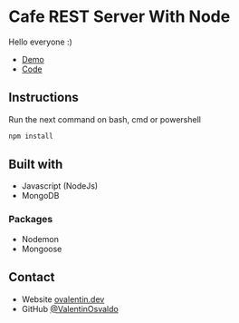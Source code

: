# Cafe REST Server With Node

Hello everyone :)

- [Demo](https://heroku.com)
- [Code](https://github.com/ValentinOsvaldo/restserver-node.git)

## Instructions 

Run the next command on bash, cmd or powershell

```bash 
npm install 
```

## Built with 

- Javascript (NodeJs)
- MongoDB

### Packages

- Nodemon
- Mongoose

## Contact

- Website [ovalentin.dev](https://ovalentin.dev)
- GitHub [@ValentinOsvaldo](https://github.com/ValentinOsvaldo)
